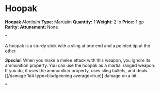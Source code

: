 # Hoopak

**Hoopak**
_Martialm_
**Type:** Martialm
**Quantity:** 1
**Weight:** 2 lb
**Price:** 1 gp
**Rarity:** 
**Attunement:** None

*<p>A hoopak is a sturdy stick with a sling at one end and a pointed tip at the other.

***Special.*** When you make a melee attack with this weapon, you ignore its ammunition property. You can use the hoopak as a martial ranged weapon. If you do, it uses the ammunition property, uses sling bullets, and deals  [[/damage 1d4 type=bludgeoning average=true]] damage on a hit.</p>*